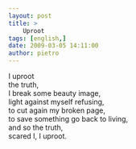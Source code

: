 ```yaml
---
layout: post
title: >
    Uproot
tags: [english,]
date: 2009-03-05 14:11:00
author: pietro
---
```

I uproot<br/>the truth,<br/>I break some beauty image,<br/>light against myself refusing,<br/>to cut again my broken page,<br/>to save something go back to living,<br/>and so the truth,<br/>scared I, I uproot.
